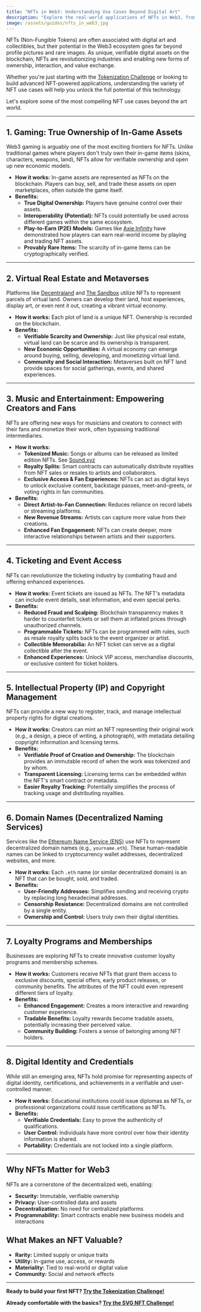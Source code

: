 ```yaml
---
title: "NFTs in Web3: Understanding Use Cases Beyond Digital Art"
description: "Explore the real-world applications of NFTs in Web3, from gaming and virtual real estate to ticketing, IP protection, and loyalty programs. See how NFTs are transforming industries beyond art."
image: /assets/guides/nfts_in_web3.jpg
---
```


NFTs (Non-Fungible Tokens) are often associated with digital art and collectibles, but their potential in the Web3 ecosystem goes far beyond profile pictures and rare images. As unique, verifiable digital assets on the blockchain, NFTs are revolutionizing industries and enabling new forms of ownership, interaction, and value exchange.

Whether you're just starting with the [Tokenization Challenge](/challenge/tokenization) or looking to build advanced NFT-powered applications, understanding the variety of NFT use cases will help you unlock the full potential of this technology.

Let's explore some of the most compelling NFT use cases beyond the art world.

---

## 1. Gaming: True Ownership of In-Game Assets

Web3 gaming is arguably one of the most exciting frontiers for NFTs. Unlike traditional games where players don't truly own their in-game items (skins, characters, weapons, land), NFTs allow for verifiable ownership and open up new economic models.

- **How it works:** In-game assets are represented as NFTs on the blockchain. Players can buy, sell, and trade these assets on open marketplaces, often outside the game itself.
- **Benefits:**
  - **True Digital Ownership:** Players have genuine control over their assets.
  - **Interoperability (Potential):** NFTs could potentially be used across different games within the same ecosystem.
  - **Play-to-Earn (P2E) Models:** Games like [Axie Infinity](https://axieinfinity.com/) have demonstrated how players can earn real-world income by playing and trading NFT assets.
  - **Provably Rare Items:** The scarcity of in-game items can be cryptographically verified.

---

## 2. Virtual Real Estate and Metaverses

Platforms like [Decentraland](https://decentraland.org/) and [The Sandbox](https://www.sandbox.game/en/) utilize NFTs to represent parcels of virtual land. Owners can develop their land, host experiences, display art, or even rent it out, creating a vibrant virtual economy.

- **How it works:** Each plot of land is a unique NFT. Ownership is recorded on the blockchain.
- **Benefits:**
  - **Verifiable Scarcity and Ownership:** Just like physical real estate, virtual land can be scarce and its ownership is transparent.
  - **New Economic Opportunities:** A virtual economy can emerge around buying, selling, developing, and monetizing virtual land.
  - **Community and Social Interaction:** Metaverses built on NFT land provide spaces for social gatherings, events, and shared experiences.

---

## 3. Music and Entertainment: Empowering Creators and Fans

NFTs are offering new ways for musicians and creators to connect with their fans and monetize their work, often bypassing traditional intermediaries.

- **How it works:**
  - **Tokenized Music:** Songs or albums can be released as limited edition NFTs. See [Sound.xyz](https://www.sound.xyz/)
  - **Royalty Splits:** Smart contracts can automatically distribute royalties from NFT sales or resales to artists and collaborators.
  - **Exclusive Access & Fan Experiences:** NFTs can act as digital keys to unlock exclusive content, backstage passes, meet-and-greets, or voting rights in fan communities.
- **Benefits:**
  - **Direct Artist-to-Fan Connection:** Reduces reliance on record labels or streaming platforms.
  - **New Revenue Streams:** Artists can capture more value from their creations.
  - **Enhanced Fan Engagement:** NFTs can create deeper, more interactive relationships between artists and their supporters.

---

## 4. Ticketing and Event Access

NFTs can revolutionize the ticketing industry by combating fraud and offering enhanced experiences.

- **How it works:** Event tickets are issued as NFTs. The NFT's metadata can include event details, seat information, and even special perks.
- **Benefits:**
  - **Reduced Fraud and Scalping:** Blockchain transparency makes it harder to counterfeit tickets or sell them at inflated prices through unauthorized channels.
  - **Programmable Tickets:** NFTs can be programmed with rules, such as resale royalty splits back to the event organizer or artist.
  - **Collectible Memorabilia:** An NFT ticket can serve as a digital collectible after the event.
  - **Enhanced Experiences:** Unlock VIP access, merchandise discounts, or exclusive content for ticket holders.

---

## 5. Intellectual Property (IP) and Copyright Management

NFTs can provide a new way to register, track, and manage intellectual property rights for digital creations.

- **How it works:** Creators can mint an NFT representing their original work (e.g., a design, a piece of writing, a photograph), with metadata detailing copyright information and licensing terms.
- **Benefits:**
  - **Verifiable Proof of Creation and Ownership:** The blockchain provides an immutable record of when the work was tokenized and by whom.
  - **Transparent Licensing:** Licensing terms can be embedded within the NFT's smart contract or metadata.
  - **Easier Royalty Tracking:** Potentially simplifies the process of tracking usage and distributing royalties.

---

## 6. Domain Names (Decentralized Naming Services)

Services like the [Ethereum Name Service (ENS)](https://ens.domains/) use NFTs to represent decentralized domain names (e.g., `yourname.eth`). These human-readable names can be linked to cryptocurrency wallet addresses, decentralized websites, and more.

- **How it works:** Each `.eth` name (or similar decentralized domain) is an NFT that can be bought, sold, and traded.
- **Benefits:**
  - **User-Friendly Addresses:** Simplifies sending and receiving crypto by replacing long hexadecimal addresses.
  - **Censorship Resistance:** Decentralized domains are not controlled by a single entity.
  - **Ownership and Control:** Users truly own their digital identities.

---

## 7. Loyalty Programs and Memberships

Businesses are exploring NFTs to create innovative customer loyalty programs and membership schemes.

- **How it works:** Customers receive NFTs that grant them access to exclusive discounts, special offers, early product releases, or community benefits. The attributes of the NFT could even represent different tiers of loyalty.
- **Benefits:**
  - **Enhanced Engagement:** Creates a more interactive and rewarding customer experience.
  - **Tradable Benefits:** Loyalty rewards become tradable assets, potentially increasing their perceived value.
  - **Community Building:** Fosters a sense of belonging among NFT holders.

---

## 8. Digital Identity and Credentials

While still an emerging area, NFTs hold promise for representing aspects of digital identity, certifications, and achievements in a verifiable and user-controlled manner.

- **How it works:** Educational institutions could issue diplomas as NFTs, or professional organizations could issue certifications as NFTs.
- **Benefits:**
  - **Verifiable Credentials:** Easy to prove the authenticity of qualifications.
  - **User Control:** Individuals have more control over how their identity information is shared.
  - **Portability:** Credentials are not locked into a single platform.

---

## Why NFTs Matter for Web3

NFTs are a cornerstone of the decentralized web, enabling:

- **Security:** Immutable, verifiable ownership
- **Privacy:** User-controlled data and assets
- **Decentralization:** No need for centralized platforms
- **Programmability:** Smart contracts enable new business models and interactions

## What Makes an NFT Valuable?

- **Rarity:** Limited supply or unique traits
- **Utility:** In-game use, access, or rewards
- **Materiality:** Tied to real-world or digital value
- **Community:** Social and network effects

---

**Ready to build your first NFT? [Try the Tokenization Challenge!](/challenge/tokenization)**

**Already comfortable with the basics? [Try the SVG NFT Challenge!](/challenge/svg-nft)**
